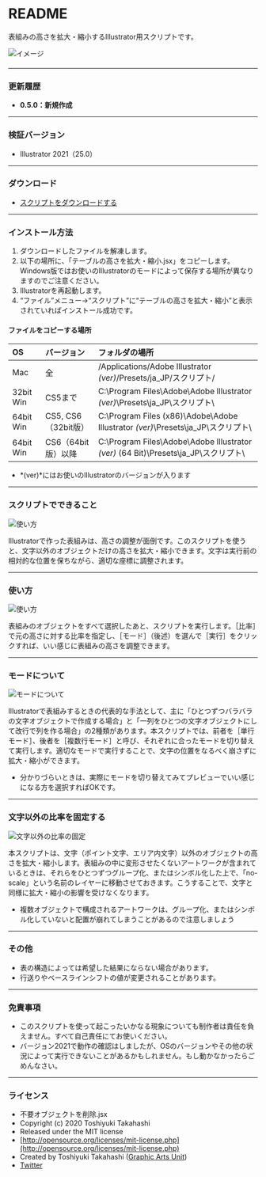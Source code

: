 # README

表組みの高さを拡大・縮小するIllustrator用スクリプトです。

<div class="fig center" style="margin-bottom: 20px;"><img src="https://www.graphicartsunit.com/saucer/images/scale_the_height_of_the_table/cover.png" alt="イメージ" class="noshadow"></div>

-----

### 更新履歴

* **0.5.0：新規作成**

-----

### 検証バージョン

* Illustrator 2021（25.0）

-----

### ダウンロード

* [スクリプトをダウンロードする](https://github.com/gau/scale_the_height_of_the_table/archive/master.zip)

-----

### インストール方法

1. ダウンロードしたファイルを解凍します。
2. 以下の場所に、「テーブルの高さを拡大・縮小.jsx」をコピーします。Windows版ではお使いのIllustratorのモードによって保存する場所が異なりますのでご注意ください。
3. Illustratorを再起動します。
4. “ファイル”メニュー→“スクリプト”に“テーブルの高さを拡大・縮小”と表示されていればインストール成功です。

#### ファイルをコピーする場所

| OS | バージョン | フォルダの場所 |
|:-----|:-----|:-----|
| Mac | 全 | /Applications/Adobe Illustrator *(ver)*/Presets/ja_JP/スクリプト/ |
| 32bit Win | CS5まで | C:\Program Files\Adobe\Adobe Illustrator *(ver)*\Presets\ja_JP\スクリプト\ |
| 64bit Win | CS5, CS6（32bit版） | C:\Program Files (x86)\Adobe\Adobe Illustrator *(ver)*\Presets\ja_JP\スクリプト\ |
| 64bit Win | CS6（64bit版）以降 | C:\Program Files\Adobe\Adobe Illustrator *(ver)* (64 Bit)\Presets\ja_JP\スクリプト\ |

* *(ver)*にはお使いのIllustratorのバージョンが入ります

-----

### スクリプトでできること

<div class="fig center"><img src="https://www.graphicartsunit.com/saucer/images/scale_the_height_of_the_table/step1.png" alt="使い方" class="noshadow"></div>

Illustratorで作った表組みは、高さの調整が面倒です。このスクリプトを使うと、文字以外のオブジェクトだけの高さを拡大・縮小できます。文字は実行前の相対的な位置を保ちながら、適切な座標に調整されます。

-----

### 使い方

<div class="fig center"><img src="https://www.graphicartsunit.com/saucer/images/scale_the_height_of_the_table/step2.png" alt="使い方" class="noshadow"></div>

表組みのオブジェクトをすべて選択したあと、スクリプトを実行します。［比率］で元の高さに対する比率を指定し、［モード］（後述）を選んで［実行］をクリックすれば、いい感じに表組みの高さを調整できます。

-----

### モードについて

<div class="fig center"><img src="https://www.graphicartsunit.com/saucer/images/scale_the_height_of_the_table/step3.png" alt="モードについて" class="noshadow"></div>

Illustratorで表組みするときの代表的な手法として、主に「ひとつずつバラバラの文字オブジェクトで作成する場合」と「一列をひとつの文字オブジェクトにして改行で列を作る場合」の2種類があります。本スクリプトでは、前者を［単行モード］、後者を［複数行モード］と呼び、それぞれに合ったモードを切り替えて実行します。適切なモードで実行することで、文字の位置をなるべく崩さずに拡大・縮小ができます。

* 分かりづらいときは、実際にモードを切り替えてみてプレビューでいい感じになる方を選択すればOKです。

-----

### 文字以外の比率を固定する

<div class="fig center"><img src="https://www.graphicartsunit.com/saucer/images/scale_the_height_of_the_table/step4.png" alt="文字以外の比率の固定" class="noshadow"></div>

本スクリプトは、文字（ポイント文字、エリア内文字）以外のオブジェクトの高さを拡大・縮小します。表組みの中に変形させたくないアートワークが含まれているときは、それらをひとつずつグループ化、またはシンボル化した上で、「no-scale」という名前のレイヤーに移動させておきます。こうすることで、文字と同様に拡大・縮小の影響を受けなくなります。

* 複数オブジェクトで構成されるアートワークは、グループ化、またはシンボル化していないと配置が崩れてしまうことがあるので注意しましょう

-----

### その他

* 表の構造によっては希望した結果にならない場合があります。
* 行送りやベースラインシフトの値が変更されることがあります。

-----

### 免責事項

* このスクリプトを使って起こったいかなる現象についても制作者は責任を負えません。すべて自己責任にてお使いください。
* バージョン2021で動作の確認はしましたが、OSのバージョンやその他の状況によって実行できないことがあるかもしれません。もし動かなかったらごめんなさい。

-----

### ライセンス

* 不要オブジェクトを削除.jsx
* Copyright (c) 2020 Toshiyuki Takahashi
* Released under the MIT license
* [http://opensource.org/licenses/mit-license.php](http://opensource.org/licenses/mit-license.php)
* Created by Toshiyuki Takahashi ([Graphic Arts Unit](http://www.graphicartsunit.com/))
* [Twitter](https://twitter.com/gautt)